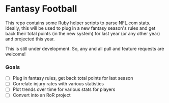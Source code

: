 Fantasy Football
================

This repo contains some Ruby helper scripts to parse NFL.com stats. Ideally, this will be used
to plug in a new fantasy season's rules and get back their total points (in the new system) for
last year (or any other year) and projected this year.

This is still under development. So, any and all pull and feature requests are welcome!

### Goals
 - [ ] Plug in fantasy rules, get back total points for last season
 - [ ] Correlate injury rates with various statistics
 - [ ] Plot trends over time for various stats for players
 - [ ] Convert into an RoR project